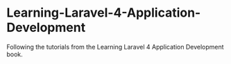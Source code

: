 Learning-Laravel-4-Application-Development
==========================================

Following the tutorials from the Learning Laravel 4 Application Development book.
